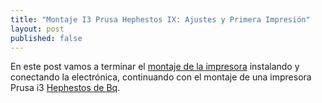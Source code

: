 ```yaml
---
title: "Montaje I3 Prusa Hephestos IX: Ajustes y Primera Impresión"
layout: post
published: false
---
```

En este post vamos a terminar el [montaje de la impresora](http://blog.elcacharreo.com/tag/hephestos/) instalando y conectando la electrónica, continuando con el montaje de una impresora Prusa i3 [Hephestos de Bq](http://bq.com/es/prusa). 
